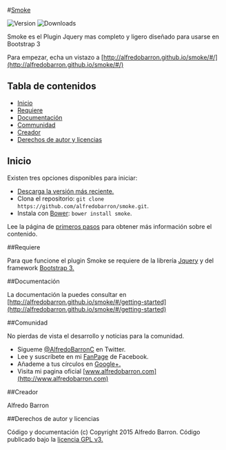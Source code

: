 #[Smoke](http://alfredobarron.github.io/smoke)

![Version](https://img.shields.io/bower/v/smoke.svg)
![Downloads](https://img.shields.io/github/downloads/alfredobarron/smoke/latest/total.svg)


Smoke es el Plugin Jquery mas completo y ligero diseñado para usarse en Bootstrap 3



Para empezar, echa un vistazo a [http://alfredobarron.github.io/smoke/#/](http://alfredobarron.github.io/smoke/#/)


## Tabla de contenidos

 - [Inicio](#inicio)
 - [Requiere](#requiere)
 - [Documentación](#documentacion)
 - [Communidad](#communidad)
 - [Creador](#creador)
 - [Derechos de autor y licencias](#derechos-de-autor-y-licencias)



## Inicio

Existen tres opciones disponibles para iniciar:

- [Descarga la versión más reciente.](https://github.com/alfredobarron/smoke/archive/master.zip)
- Clona el repositorio: `git clone https://github.com/alfredobarron/smoke.git`.
- Instala con [Bower](http://bower.io/): `bower install smoke`.

Lee la página de [primeros pasos](http://alfredobarron.github.io/smoke/#/getting-started) para obtener más información sobre el contenido.

##Requiere

Para que funcione el plugin Smoke se requiere de la librería [Jquery](http://jquery.com/) y del framework [Bootstrap 3.](http://getbootstrap.com/)

##Documentación

La documentación la puedes consultar en [http://alfredobarron.github.io/smoke/#/getting-started](http://alfredobarron.github.io/smoke/#/getting-started)


##Comunidad

No pierdas de vista el desarrollo y noticias para la comunidad.

- Sigueme [@AlfredoBarronC](https://twitter.com/AlfredoBarronC) en Twitter.
- Lee y suscríbete en mi [FanPage](https://www.facebook.com/AlfredoBarronC) de Facebook.
- Añademe a tus círculos en [Google+.](https://plus.google.com/+AlfredoBarronC)
- Visita mi pagina oficial [www.alfredobarron.com](http://www.alfredobarron.com)

##Creador

Alfredo Barron

##Derechos de autor y licencias

Código y documentación (c) Copyright 2015 Alfredo Barron. Código publicado bajo la [licencia GPL v3.](https://github.com/alfredobarron/smoke/blob/master/LICENSE)
